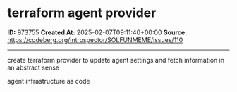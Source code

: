 # terraform agent provider

**ID:** 973755
**Created At:** 2025-02-07T09:11:40+00:00
**Source:** https://codeberg.org/introspector/SOLFUNMEME/issues/110

---

create terraform provider to update agent settings and fetch information in an abstract sense

agent infrastructure as code